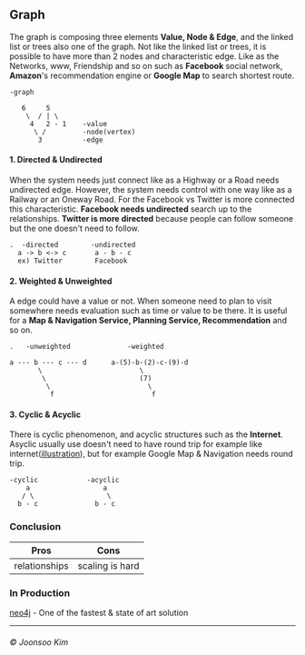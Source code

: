 ## Graph
The graph is composing three elements **Value, Node & Edge**, and the linked list or trees also one of the graph. Not like the linked list or trees, it is possible to have more than 2 nodes and characteristic edge. Like as the Networks, www, Friendship and so on such as **Facebook** social network, **Amazon**'s recommendation engine or **Google Map** to search shortest route.

    -graph

       6     5
        \  / | \
         4   2 - 1    -value
          \ /         -node(vertex)
           3          -edge

#### 1. Directed & Undirected
When the system needs just connect like as a Highway or a Road needs undirected edge. However, the system needs control with one way like as a Railway or an Oneway Road. For the Facebook vs Twitter is more connected this characteristic. **Facebook needs undirected** search up to the relationships. **Twitter is more directed** because people can follow someone but the one doesn't need to follow.

    .  -directed        -undirected
      a -> b <-> c       a - b - c
      ex) Twitter        Facebook

#### 2. Weighted & Unweighted
A edge could have a value or not. When someone need to plan to visit somewhere needs evaluation such as time or value to be there. It is useful for a **Map & Navigation Service, Planning Service, Recommendation** and so on.

    .   -unweighted              -weighted

    a --- b --- c --- d      a-(5)-b-(2)-c-(9)-d
           \                        \
            \                       (7)
             \                        \
              f                        f

#### 3. Cyclic & Acyclic
There is cyclic phenomenon, and acyclic structures such as the **Internet**. Asyclic usually use doesn't need to have round trip for example like internet([illustration](https://internet-map.net/)), but for example Google Map & Navigation needs round trip.

    -cyclic            -acyclic
        a                  a
       / \                  \
      b - c              b - c


### Conclusion
| Pros | Cons |
|---|---|
| relationships | scaling is hard |

### In Production
[neo4j](https://neo4j.com/) - One of the fastest & state of art solution

---
###### &copy; Joonsoo Kim
